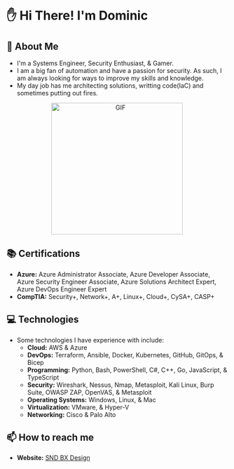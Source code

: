 # :hand: Hi There! I'm Dominic

## :scroll: About Me

- I'm a Systems Engineer, Security Enthusiast, & Gamer.
- I am a big fan of automation and have a passion for security. As such, I am always looking for ways to improve my skills and knowledge.
- My day job has me architecting solutions, writting code(IaC) and sometimes putting out fires.

<p align="center">
 <img src="https://media.giphy.com/media/NTur7XlVDUdqM/giphy.gif" alt="GIF" height="300"/>
 </p>

## :books: Certifications

- **Azure:** Azure Administrator Associate, Azure Developer Associate, Azure Security Engineer Associate, Azure Solutions Architect Expert, Azure DevOps Engineer Expert
- **CompTIA:** Security+, Network+, A+, Linux+, Cloud+, CySA+, CASP+

## :computer: Technologies

- Some technologies I have experience with include:
  - **Cloud:** AWS & Azure
  - **DevOps:** Terraform, Ansible, Docker, Kubernetes, GitHub, GitOps, & Bicep
  - **Programming:** Python, Bash, PowerShell, C#, C++, Go, JavaScript, & TypeScript
  - **Security:** Wireshark, Nessus, Nmap, Metasploit, Kali Linux, Burp Suite, OWASP ZAP, OpenVAS, & Metasploit
  - **Operating Systems:** Windows, Linux, & Mac
  - **Virtualization:** VMware, & Hyper-V
  - **Networking:** Cisco & Palo Alto

## :mailbox: How to reach me

- **Website:** [SND BX Design](https:\\www.sndbxdesign.com)
